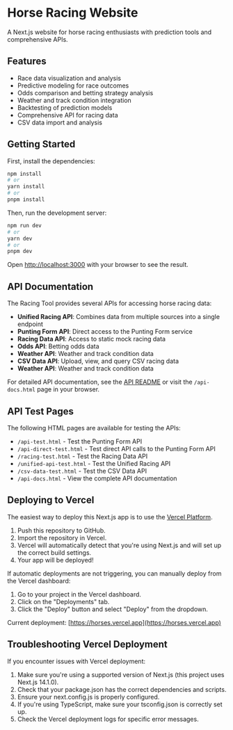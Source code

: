 # Horse Racing Website

A Next.js website for horse racing enthusiasts with prediction tools and comprehensive APIs.

## Features

- Race data visualization and analysis
- Predictive modeling for race outcomes
- Odds comparison and betting strategy analysis
- Weather and track condition integration
- Backtesting of prediction models
- Comprehensive API for racing data
- CSV data import and analysis

## Getting Started

First, install the dependencies:

```bash
npm install
# or
yarn install
# or
pnpm install
```

Then, run the development server:

```bash
npm run dev
# or
yarn dev
# or
pnpm dev
```

Open [http://localhost:3000](http://localhost:3000) with your browser to see the result.
## API Documentation

The Racing Tool provides several APIs for accessing horse racing data:

- **Unified Racing API**: Combines data from multiple sources into a single endpoint
- **Punting Form API**: Direct access to the Punting Form service
- **Racing Data API**: Access to static mock racing data
- **Odds API**: Betting odds data
- **Weather API**: Weather and track condition data
- **CSV Data API**: Upload, view, and query CSV racing data
- **Weather API**: Weather and track condition data

For detailed API documentation, see the [API README](API_README.md) or visit the `/api-docs.html` page in your browser.

## API Test Pages

The following HTML pages are available for testing the APIs:

- `/api-test.html` - Test the Punting Form API
- `/api-direct-test.html` - Test direct API calls to the Punting Form API
- `/racing-test.html` - Test the Racing Data API
- `/unified-api-test.html` - Test the Unified Racing API
- `/csv-data-test.html` - Test the CSV Data API
- `/api-docs.html` - View the complete API documentation

## Deploying to Vercel

The easiest way to deploy this Next.js app is to use the [Vercel Platform](https://vercel.com/new).

1. Push this repository to GitHub.
2. Import the repository in Vercel.
3. Vercel will automatically detect that you're using Next.js and will set up the correct build settings.
4. Your app will be deployed!

If automatic deployments are not triggering, you can manually deploy from the Vercel dashboard:
1. Go to your project in the Vercel dashboard.
2. Click on the "Deployments" tab.
3. Click the "Deploy" button and select "Deploy" from the dropdown.

Current deployment: [https://horses.vercel.app](https://horses.vercel.app)

## Troubleshooting Vercel Deployment

If you encounter issues with Vercel deployment:

1. Make sure you're using a supported version of Next.js (this project uses Next.js 14.1.0).
2. Check that your package.json has the correct dependencies and scripts.
3. Ensure your next.config.js is properly configured.
4. If you're using TypeScript, make sure your tsconfig.json is correctly set up.
5. Check the Vercel deployment logs for specific error messages.